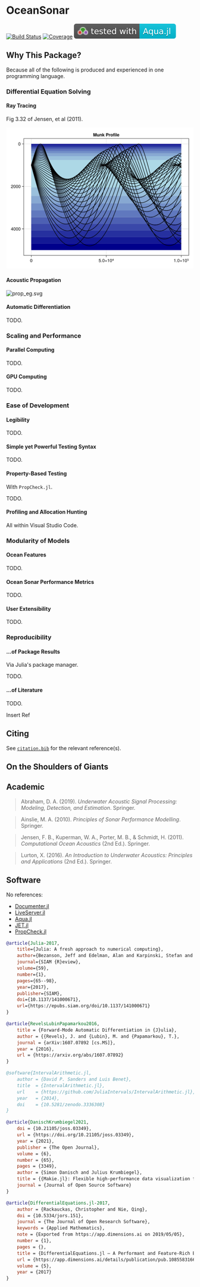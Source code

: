 # OceanSonar

[![Build Status](https://gitlab.com/aaronjkaw/OceanSonar.jl/badges/main/pipeline.svg)](https://gitlab.com/aaronjkaw/OceanSonar.jl/pipelines)
[![Coverage](https://gitlab.com/aaronjkaw/OceanSonar.jl/badges/main/coverage.svg)](https://gitlab.com/aaronjkaw/OceanSonar.jl/commits/main)
[![Aqua](https://raw.githubusercontent.com/JuliaTesting/Aqua.jl/master/badge.svg)](https://github.com/JuliaTesting/Aqua.jl)

## Why This Package?

Because all of the following is produced and experienced in one programming language.

### Differential Equation Solving

#### Ray Tracing

Fig 3.32 of Jensen, et al (2011).

![rays_eg.svg](img/rays_eg.svg)

#### Acoustic Propagation

![prop_eg.svg](img/prop_eg.svg)

#### Automatic Differentiation

TODO.

### Scaling and Performance

#### Parallel Computing

TODO.

#### GPU Computing

TODO.

### Ease of Development

#### Legibility

TODO.

#### Simple yet Powerful Testing Syntax

TODO.

#### Property-Based Testing

With `PropCheck.jl`.

TODO.

#### Profiling and Allocation Hunting

All within Visual Studio Code.

### Modularity of Models

#### Ocean Features

TODO.

#### Ocean Sonar Performance Metrics

TODO.

#### User Extensibility

TODO.

### Reproducibility

#### ...of Package Results

Via Julia's package manager.

TODO.

#### ...of Literature

TODO.

Insert Ref

## Citing

See [`citation.bib`](citation.bib) for the relevant reference(s).

## On the Shoulders of Giants

## Academic

> Abraham, D. A. (2019). _Underwater Acoustic Signal Processing: Modeling, Detection, and Estimation_. Springer.

> Ainslie, M. A. (2010). _Principles of Sonar Performance Modelling_. Springer.

> Jensen, F. B., Kuperman, W. A., Porter, M. B., & Schmidt, H. (2011). _Computational Ocean Acoustics_ (2nd Ed.). Springer.

> Lurton, X. (2016). _An Introduction to Underwater Acoustics: Principles and Applications_ (2nd Ed.). Springer.

## Software

No references:

* [Documenter.jl](https://github.com/JuliaDocs/Documenter.jl)
* [LiveServer.jl](https://github.com/tlienart/LiveServer.jl)
* [Aqua.jl](https://github.com/JuliaTesting/Aqua.jl)
* [JET.jl](https://github.com/aviatesk/JET.jl)
* [PropCheck.jl](https://github.com/Seelengrab/PropCheck.jl)

```bibtex
@article{Julia-2017,
    title={Julia: A fresh approach to numerical computing},
    author={Bezanson, Jeff and Edelman, Alan and Karpinski, Stefan and Shah, Viral B},
    journal={SIAM {R}eview},
    volume={59},
    number={1},
    pages={65--98},
    year={2017},
    publisher={SIAM},
    doi={10.1137/141000671},
    url={https://epubs.siam.org/doi/10.1137/141000671}
}
```

```bibtex
@article{RevelsLubinPapamarkou2016,
    title = {Forward-Mode Automatic Differentiation in {J}ulia},
    author = {{Revels}, J. and {Lubin}, M. and {Papamarkou}, T.},
    journal = {arXiv:1607.07892 [cs.MS]},
    year = {2016},
    url = {https://arxiv.org/abs/1607.07892}
}
```

```bibtex
@software{IntervalArithmetic.jl,
    author = {David P. Sanders and Luis Benet},
    title  = {IntervalArithmetic.jl},
    url    = {https://github.com/JuliaIntervals/IntervalArithmetic.jl},
    year   = {2014},
    doi    = {10.5281/zenodo.3336308}
}
```

```bibtex
@article{DanischKrumbiegel2021,
    doi = {10.21105/joss.03349},
    url = {https://doi.org/10.21105/joss.03349},
    year = {2021},
    publisher = {The Open Journal},
    volume = {6},
    number = {65},
    pages = {3349},
    author = {Simon Danisch and Julius Krumbiegel},
    title = {{Makie.jl}: Flexible high-performance data visualization for {Julia}},
    journal = {Journal of Open Source Software}
}
```

```bibtex
@article{DifferentialEquations.jl-2017,
    author = {Rackauckas, Christopher and Nie, Qing},
    doi = {10.5334/jors.151},
    journal = {The Journal of Open Research Software},
    keywords = {Applied Mathematics},
    note = {Exported from https://app.dimensions.ai on 2019/05/05},
    number = {1},
    pages = {},
    title = {DifferentialEquations.jl – A Performant and Feature-Rich Ecosystem for Solving Differential Equations in Julia},
    url = {https://app.dimensions.ai/details/publication/pub.1085583166 and http://openresearchsoftware.metajnl.com/articles/10.5334/jors.151/galley/245/download/},
    volume = {5},
    year = {2017}
}
```
